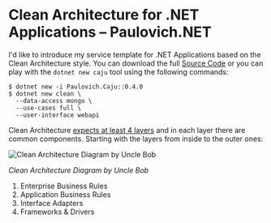 # Clean Architecture for .NET Applications – Paulovich.NET

I'd like to introduce my service template for .NET Applications based on the Clean Architecture style. You can download the full [Source Code](https://github.com/ivanpaulovich/manga-clean-architecture "Permalink to Manga Clean Architecture")
 or you can play with the `dotnet new caju` tool using the following commands:
    
    
    $ dotnet new -i Paulovich.Caju::0.4.0
    $ dotnet new clean \
      --data-access mongo \
      --use-cases full \
      --user-interface webapi

Clean Architecture [expects at least 4 layers](https://8thlight.com/blog/uncle-bob/2012/08/13/the-clean-architecture.html "The Clean Architecture") and in each layer there are common components. Starting with the layers from inside to the outer ones:

![Clean Architecture Diagram by Uncle Bob](https://paulovich.net/wp-content/uploads/2018/04/CleanArchitecture-Uncle-Bob.jpg)

*Clean Architecture Diagram by Uncle Bob*

1. Enterprise Business Rules
2. Application Business Rules
3. Interface Adapters
4. Frameworks & Drivers
